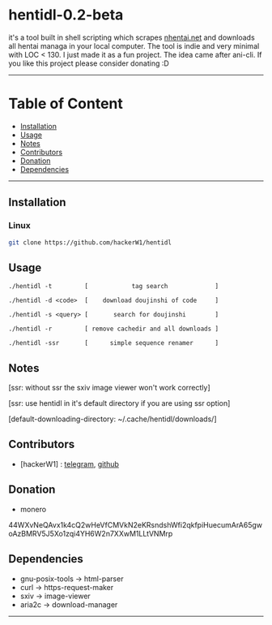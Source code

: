# hentidl-0.2-beta


it's a tool built in shell scripting which scrapes [nhentai.net](https://nhentai.net) and downloads all hentai managa in your local computer.
The tool is indie and very minimal with LOC < 130.
I just made it as a fun project. The idea came after ani-cli.
If you like this project please consider donating :D

---


# Table of Content

- [Installation](#Installation)
- [Usage](#Usage)
- [Notes](#Notes)
- [Contributors](#Contributors)
- [Donation](#Donation)
- [Dependencies](#Dependencies)

---


## Installation


### Linux

```sh
git clone https://github.com/hackerW1/hentidl
```


## Usage

```
./hentidl -t         [            tag search             ]

./hentidl -d <code>  [    download doujinshi of code     ]

./hentidl -s <query> [       search for doujinshi        ]

./hentidl -r         [ remove cachedir and all downloads ]

./hentidl -ssr       [      simple sequence renamer      ]
```

## Notes

[ssr: without ssr the sxiv image viewer won't work correctly]

[ssr: use hentidl in it's default directory if you are using ssr option]

[default-downloading-directory: ~/.cache/hentidl/downloads/]


## Contributors

- [hackerW1] : [telegram](https://t.me/ubun7uus3r), [github](https://github.com/hackerW1)


## Donation

- monero

44WXvNeQAvx1k4cQ2wHeVfCMVkN2eKRsndshWfi2qkfpiHuecumArA65gwoAzBMRV5J5Xo1zqi4YH6W2n7XXwM1LLtVNMrp


## Dependencies

- gnu-posix-tools -> html-parser 
- curl -> https-request-maker
- sxiv -> image-viewer
- aria2c -> download-manager

---
